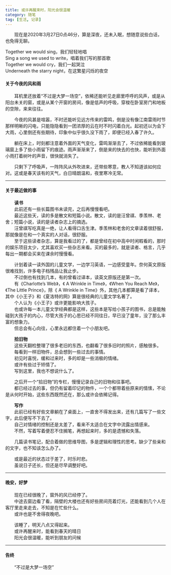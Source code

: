 ```yaml
---
title: 或许再醒来时，阳光会很温暖
category: 随笔
tag: [生活, 记录]
---
```


&emsp;&emsp;现在是2020年3月27日0点46分，算是深夜，还未入眠，想随意说些白话，也免得无聊。<br>

Together we would sing，我们轻轻地唱<br>
Sing a song we used to write，唱着我们写的那首歌<br>
Together we would cry，我们一起哭泣<br>
Underneath the starry night，在这繁星闪烁的夜空<br>


#### 关于今夜的风和雨

&emsp;&emsp;耳机里还放着“不过是大梦一场空”，依稀还能听见走廊里呼呼的风声，或是从阳台未关的窗，或是从某个开窗的房间，像是低声的呼吸，穿梭在卧室房门和地板的空隙，来来往往。<br>

&emsp;&emsp;今夜的风甚是喧嚣，不时还能听见远方传来的雷鸣，倒是没有像江南雷雨时节那样明晰的闪电，只能隐隐看到一团浓厚的云在时不时闪着白光。起初还以为会下大雨，心里倒还有些期待，印象中似乎很久没下雨了，即便已经入春了许久。<br>

&emsp;&emsp;躺在床上，时刻都注意着外面的天气变化，雷鸣渐渐去了，不过依稀能看到玻璃窗上多了些小雨留下的痕迹。雨声渐渐来了，倒是来的快去的也快，能听到外面小雨打着树叶的声音，很快就消失了。<br>

&emsp;&emsp;只剩下了呼吸声，一阵阵风从外吹进来，还带些寒意，教人不知道该如何应对。这或是春天该有的天气，白日晴朗温和，夜里寒冷无常。<br>


----------
#### 关于最近做的事
&emsp;&emsp;**读书**<br>
&emsp;&emsp;此前还有一些长篇图书未读完，之后再慢慢看吧。<br>
&emsp;&emsp;最近这些天，读的多是散文和短篇小说。散文，读的是汪曾祺、季羡林、老舍；短篇小说，读的是读者杂志上的摘选。<br>
&emsp;&emsp;汪曾祺写吃真是一绝，让人看得口舌生津。季羡林和老舍的文章读着很舒服，那就像是在和一个真实的人对话，很舒服。<br>
&emsp;&emsp;至于这些读者杂志，算是我看过的了，都是曾经在初中高中时闲暇看的，那时的娱乐项目太少，尤其喜欢买一些杂志来看。买的最多的，就是读者、格言，几乎每出一期都会买来在课余时慢慢看。<br>

&emsp;&emsp;计划着读一读外国的儿童文学，一边学习英语，一边感受童年。奈何英文原版很难找到，许多电子档残品让我止步。<br>
&emsp;&emsp;不过倒也有找到几本，有的曾看过译本，读英文原版还是第一次。<br>
&emsp;&emsp;有《Charlotte’s Web》，《 A Wrinkle in Time》，《When You Reach Me》，《The Little Prince》，除《 A Wrinkle in Time》外，其他几本都算是看了译本，其中《小王子》和《夏洛特的网》算是很经典的儿童文学名著了。<br>
&emsp;&emsp;个人认为《小王子》或许更能影响大孩子。<br>
&emsp;&emsp;也或许每一本儿童文学经典都是这样，这些本是写给小孩子的图书，总是能触碰到大孩子的内心，尽管大孩子的心思已经不同往日，早已没了童年，没了那么丰富的想象力。<br>
&emsp;&emsp;但总会有心向往，心里永远都住着一个小朋友吧。<br>

&emsp;&emsp;**拾旧物**<br>
&emsp;&emsp;这些天翻检整理了很多老旧的东西，也翻看了很多旧时的照片，感触很多。<br>
&emsp;&emsp;每看到一样旧物件，总会想到一些过去的事情。<br>
&emsp;&emsp;初见时喜悦，缓和过来时，多的却是一些消极的情绪。<br>
&emsp;&emsp;或许有些过于矫情了。<br>
&emsp;&emsp;写到这里，我也不想说什么了。<br>

&emsp;&emsp;之后开一个“拾旧物”的专栏，慢慢记录自己的旧物和往事吧。<br>
&emsp;&emsp;都已经过去的事，但仍有留着印记的物件，一个个都带着些原来的情愫，不论是从何时开始，这些东西既然还在，那么或许会依稀记得。<br>

&emsp;&emsp;**写作**<br>
&emsp;&emsp;此前已经有好些文章躺在了桌面上，一直舍不得发出来，还有几篇写了一些文字，此后便写不下去了。<br>
&emsp;&emsp;自己对情绪的控制还是太差了，看来不太适合在文字中流露出情感来。<br>
&emsp;&emsp;不然，写着写着便忍不住搁笔，再想起来时，多的是遗憾和失落。<br>

&emsp;&emsp;几篇读书笔记，配合着做的思维导图，多是逻辑和理性的思考。缺少了些亲和的文字，也不知该怎么办了。<br>

&emsp;&emsp;或是最近的状态过于差了，时乐时悲。<br>
&emsp;&emsp;虽说日子还长，但还是尽早调整好吧。<br>


----------


#### 晚安，好梦
&emsp;&emsp;现在已经很晚了，窗外的风已经停了。<br>
&emsp;&emsp;中途去窗边看了看，隔壁的大楼也还有好些房间亮着灯光，还能看到几个人在客厅里走来走去，不知是在忙些什么。<br>
&emsp;&emsp;或许也是不舍得夜晚吧。<br>

&emsp;&emsp;该睡了，明天八点又得起来。<br>
&emsp;&emsp;或许再醒来时，能看到春天的晴日<br>
&emsp;&emsp;阳光会很温暖，能听到朋友的问候<br>


----------
#### 告终

&emsp;&emsp;“不过是大梦一场空”

